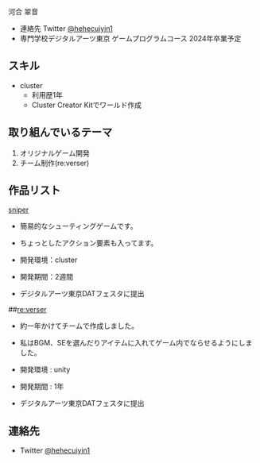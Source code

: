 河合 翠音
- 連絡先 Twitter [@hehecuiyin1](https://twitter.com/hehecuiyin1/photo)
- 専門学校デジタルアーツ東京 ゲームプログラムコース 2024年卒業予定


## スキル

- cluster
  - 利用歴1年
  - Cluster Creator Kitでワールド作成

## 取り組んでいるテーマ
1. オリジナルゲーム開発
2. チーム制作(re:verser)
## 作品リスト

[sniper](https://cluster.mu/w/5366338c-9aa9-45ee-b78a-074f59b35bb4)
- 簡易的なシューティングゲームです。
 - ちょっとしたアクション要素も入ってます。

- 開発環境：cluster 
- 開発期間：2週間
- デジタルアーツ東京DATフェスタに提出

##[re:verser](https://90.gigafile.nu/0505-be5f14f35432c59cb08e6c31bc95ffbd4)
- 約一年かけてチームで作成しました。
- 私はBGM、SEを選んだりアイテムに入れてゲーム内でならせるようにしました。

- 開発環境 : unity
- 開発期間 : 1年
- デジタルアーツ東京DATフェスタに提出
## 連絡先
- Twitter [@hehecuiyin1](https://twitter.com/hehecuiyin1/photo)
